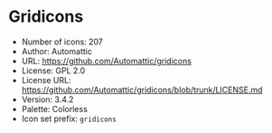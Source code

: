 # Gridicons

- Number of icons: 207
- Author: Automattic
- URL: https://github.com/Automattic/gridicons
- License: GPL 2.0
- License URL: https://github.com/Automattic/gridicons/blob/trunk/LICENSE.md
- Version: 3.4.2
- Palette: Colorless
- Icon set prefix: `gridicons`

